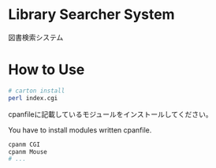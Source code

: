 # Library Searcher System

図書検索システム



# How to Use

```sh
# carton install
perl index.cgi
```

cpanfileに記載しているモジュールをインストールしてください。

You have to install modules written cpanfile.

```sh
cpanm CGI
cpanm Mouse
# ...
```

